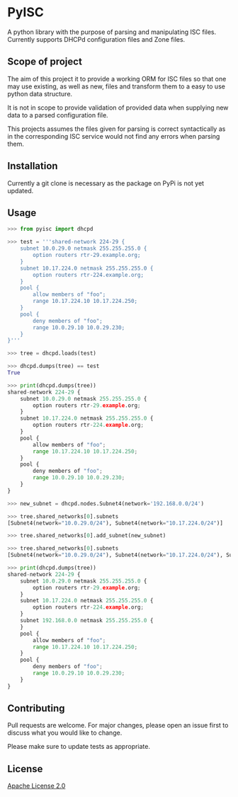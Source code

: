 # PyISC

A python library with the purpose of parsing and manipulating ISC files. Currently supports DHCPd configuration files and Zone files.

## Scope of project

The aim of this project it to provide a working ORM for ISC files so that one may use existing, as well as new, files and transform them to a easy to use python data structure.

It is not in scope to provide validation of provided data when supplying new data to a parsed configuration file.

This projects assumes the files given for parsing is correct syntactically as in the corresponding ISC service would not find any errors when parsing them.

## Installation

Currently a git clone is necessary as the package on PyPi is not yet updated.

## Usage

```python
>>> from pyisc import dhcpd

>>> test = '''shared-network 224-29 {
    subnet 10.0.29.0 netmask 255.255.255.0 {
        option routers rtr-29.example.org;
    }
    subnet 10.17.224.0 netmask 255.255.255.0 {
        option routers rtr-224.example.org;
    }
    pool {
        allow members of "foo";
        range 10.17.224.10 10.17.224.250;
    }
    pool {
        deny members of "foo";
        range 10.0.29.10 10.0.29.230;
    }
}'''

>>> tree = dhcpd.loads(test)

>>> dhcpd.dumps(tree) == test
True

>>> print(dhcpd.dumps(tree))
shared-network 224-29 {
    subnet 10.0.29.0 netmask 255.255.255.0 {
        option routers rtr-29.example.org;
    }
    subnet 10.17.224.0 netmask 255.255.255.0 {
        option routers rtr-224.example.org;
    }
    pool {
        allow members of "foo";
        range 10.17.224.10 10.17.224.250;
    }
    pool {
        deny members of "foo";
        range 10.0.29.10 10.0.29.230;
    }
}

>>> new_subnet = dhcpd.nodes.Subnet4(network='192.168.0.0/24')

>>> tree.shared_networks[0].subnets
[Subnet4(network="10.0.29.0/24"), Subnet4(network="10.17.224.0/24")]

>>> tree.shared_networks[0].add_subnet(new_subnet)

>>> tree.shared_networks[0].subnets
[Subnet4(network="10.0.29.0/24"), Subnet4(network="10.17.224.0/24"), Subnet4(network="192.168.0.0/24")]

>>> print(dhcpd.dumps(tree))
shared-network 224-29 {
    subnet 10.0.29.0 netmask 255.255.255.0 {
        option routers rtr-29.example.org;
    }
    subnet 10.17.224.0 netmask 255.255.255.0 {
        option routers rtr-224.example.org;
    }
    subnet 192.168.0.0 netmask 255.255.255.0 {
    }
    pool {
        allow members of "foo";
        range 10.17.224.10 10.17.224.250;
    }
    pool {
        deny members of "foo";
        range 10.0.29.10 10.0.29.230;
    }
}
```

## Contributing

Pull requests are welcome. For major changes, please open an issue first to discuss what you would like to change.

Please make sure to update tests as appropriate.

## License

[Apache License 2.0](https://choosealicense.com/licenses/apache-2.0/)
